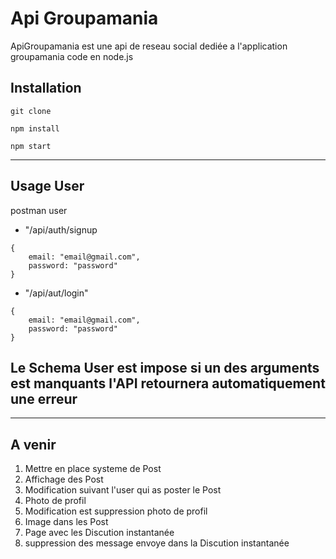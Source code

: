 # Api Groupamania
ApiGroupamania est une api de reseau social dediée a l'application groupamania code en node.js

## Installation
```
git clone
```
```
npm install
```
```
npm start
```
------
## Usage User
postman user

- "/api/auth/signup
``` 
{
    email: "email@gmail.com",
    password: "password"
}
```

- "/api/aut/login"
```
{
    email: "email@gmail.com",
    password: "password"
}
```

 Le Schema User est impose si un des arguments est manquants l'API retournera automatiquement une erreur 
 -

 -----

 ## A venir

 1) Mettre en place systeme de Post
 2) Affichage des Post 
 3) Modification suivant l'user qui as poster le Post
 4) Photo de profil 
 5) Modification est suppression photo de profil 
 6) Image dans les Post 
 7) Page avec les Discution instantanée 
 8) suppression des message envoye dans la Discution instantanée 
